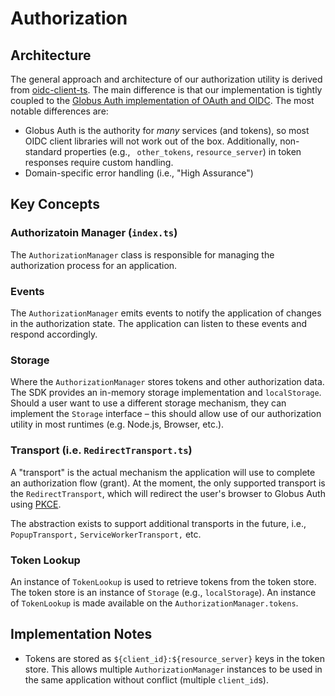 # Authorization

## Architecture

The general approach and architecture of our authorization utility is derived from [oidc-client-ts](https://github.com/authts/oidc-client-ts). The main difference is that our implementation is tightly coupled to the [Globus Auth implementation of OAuth and OIDC](https://docs.globus.org/api/auth/developer-guide/). The most notable differences are:

- Globus Auth is the authority for _many_ services (and tokens), so most OIDC client libraries will not work out of the box.
  Additionally, non-standard properties (e.g., ` other_tokens`, `resource_server`) in token responses require custom handling.
- Domain-specific error handling (i.e., "High Assurance")

## Key Concepts

### Authorizatoin Manager (`index.ts`)

The `AuthorizationManager` class is responsible for managing the authorization process for an application.

### Events

The `AuthorizationManager` emits events to notify the application of changes in the authorization state. The application can listen to these events and respond accordingly.

### Storage

Where the `AuthorizationManager` stores tokens and other authorization data. The SDK provides an in-memory storage implementation and `localStorage`. Should a user want to use a different storage mechanism, they can implement the `Storage` interface – this should allow use of our authorization utility in most runtimes (e.g. Node.js, Browser, etc.).

### Transport (i.e. `RedirectTransport.ts`)

A "transport" is the actual mechanism the application will use to complete an authorization flow (grant). At the moment,
the only supported transport is the `RedirectTransport`, which will redirect the user's browser to Globus Auth using [PKCE](https://oauth.net/2/pkce/).

The abstraction exists to support additional transports in the future, i.e., `PopupTransport,` `ServiceWorkerTransport,` etc.

### Token Lookup

An instance of `TokenLookup` is used to retrieve tokens from the token store. The token store is an instance of `Storage` (e.g., `localStorage`). An instance of `TokenLookup` is made available on the `AuthorizationManager.tokens`.

## Implementation Notes

- Tokens are stored as `${client_id}:${resource_server}` keys in the token store. This allows multiple `AuthorizationManager` instances to be used in the same application without conflict (multiple `client_id`s).
